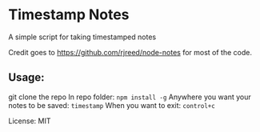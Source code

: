 # Timestamp Notes

A simple script for taking timestamped notes

Credit goes to https://github.com/rjreed/node-notes for most of the code.

## Usage:

git clone the repo
In repo folder: ```npm install -g```
Anywhere you want your notes to be saved: ```timestamp```
When you want to exit: ```control+c```

License: MIT
